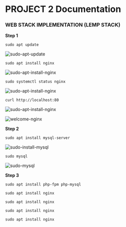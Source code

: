# PROJECT 2 Documentation

### WEB STACK IMPLEMENTATION (LEMP STACK)

**Step 1**

`sudo apt update`

![sudo-apt-update](https://user-images.githubusercontent.com/85305109/178084835-01d4bf0b-4f36-4066-9560-00402f67c6f8.jpg)

`sudo apt install nginx`

![sudo-apt-install-nginx](https://user-images.githubusercontent.com/85305109/178084900-30c84b02-88a4-494b-9f54-9a6369248214.jpg)

`sudo systemctl status nginx`

![sudo-apt-install-nginx](https://user-images.githubusercontent.com/85305109/178084900-30c84b02-88a4-494b-9f54-9a6369248214.jpg)

`curl http://localhost:80`

![sudo-apt-install-nginx](https://user-images.githubusercontent.com/85305109/178084900-30c84b02-88a4-494b-9f54-9a6369248214.jpg)

![welcome-nginx](https://user-images.githubusercontent.com/85305109/178084973-3ed228cd-b7bc-4d77-ac92-917266e7a6bf.jpg)


**Step 2**

`sudo apt install mysql-server`

![sudo-install-mysql](https://user-images.githubusercontent.com/85305109/178084992-d0936902-8100-4061-b21d-2320098b5392.jpg)

`sudo mysql`

![sudo-mysql](https://user-images.githubusercontent.com/85305109/178085008-4eeed405-d5b8-4e0b-84c3-91953f6f9211.jpg)

**Step 3**

`sudo apt install php-fpm php-mysql`

`sudo apt install nginx`

`sudo apt install nginx`

`sudo apt install nginx`

`sudo apt install nginx`
